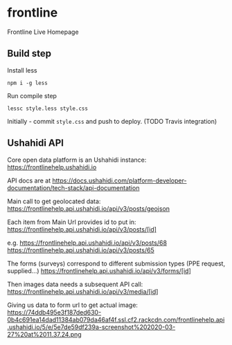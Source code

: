 # frontline

Frontline Live Homepage

## Build step

Install less

    npm i -g less

Run compile step

    lessc style.less style.css

Initially - commit `style.css` and push to deploy. (TODO Travis integration)


## Ushahidi API

Core open data platform is an Ushahidi instance: https://frontlinehelp.ushahidi.io

API docs are at https://docs.ushahidi.com/platform-developer-documentation/tech-stack/api-documentation

Main call to get geolocated data:
https://frontlinehelp.api.ushahidi.io/api/v3/posts/geojson

Each item from Main Url provides id to put in:
https://frontlinehelp.api.ushahidi.io/api/v3/posts/[id]

e.g.
https://frontlinehelp.api.ushahidi.io/api/v3/posts/68
https://frontlinehelp.api.ushahidi.io/api/v3/posts/65

The forms (surveys) correspond to different submission types (PPE request, supplied...)
https://frontlinehelp.api.ushahidi.io/api/v3/forms/[id]

Then images data needs a subsequent API call:
https://frontlinehelp.api.ushahidi.io/api/v3/media/[id]

Giving us data to form url to get actual image:
https://74ddb495e3f187ded630-0b4c691ea14dad11384ab079da46af4f.ssl.cf2.rackcdn.com/frontlinehelp.api.ushahidi.io/5/e/5e7de59df239a-screenshot%202020-03-27%20at%2011.37.24.png
